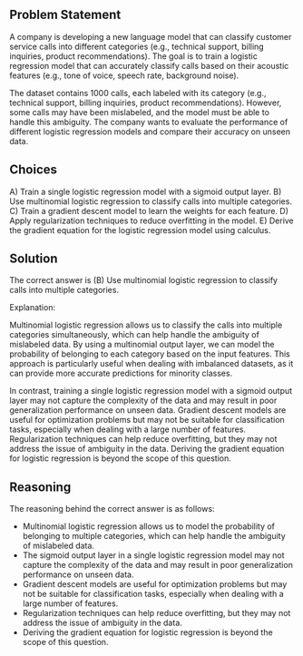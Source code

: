 ## Problem Statement
A company is developing a new language model that can classify customer service calls into different categories (e.g., technical support, billing inquiries, product recommendations). The goal is to train a logistic regression model that can accurately classify calls based on their acoustic features (e.g., tone of voice, speech rate, background noise).

The dataset contains 1000 calls, each labeled with its category (e.g., technical support, billing inquiries, product recommendations). However, some calls may have been mislabeled, and the model must be able to handle this ambiguity. The company wants to evaluate the performance of different logistic regression models and compare their accuracy on unseen data.

## Choices

A) Train a single logistic regression model with a sigmoid output layer.
B) Use multinomial logistic regression to classify calls into multiple categories.
C) Train a gradient descent model to learn the weights for each feature.
D) Apply regularization techniques to reduce overfitting in the model.
E) Derive the gradient equation for the logistic regression model using calculus.

## Solution
The correct answer is (B) Use multinomial logistic regression to classify calls into multiple categories.

Explanation:

Multinomial logistic regression allows us to classify the calls into multiple categories simultaneously, which can help handle the ambiguity of mislabeled data. By using a multinomial output layer, we can model the probability of belonging to each category based on the input features. This approach is particularly useful when dealing with imbalanced datasets, as it can provide more accurate predictions for minority classes.

In contrast, training a single logistic regression model with a sigmoid output layer may not capture the complexity of the data and may result in poor generalization performance on unseen data. Gradient descent models are useful for optimization problems but may not be suitable for classification tasks, especially when dealing with a large number of features. Regularization techniques can help reduce overfitting, but they may not address the issue of ambiguity in the data. Deriving the gradient equation for logistic regression is beyond the scope of this question.

## Reasoning
The reasoning behind the correct answer is as follows:

* Multinomial logistic regression allows us to model the probability of belonging to multiple categories, which can help handle the ambiguity of mislabeled data.
* The sigmoid output layer in a single logistic regression model may not capture the complexity of the data and may result in poor generalization performance on unseen data.
* Gradient descent models are useful for optimization problems but may not be suitable for classification tasks, especially when dealing with a large number of features.
* Regularization techniques can help reduce overfitting, but they may not address the issue of ambiguity in the data.
* Deriving the gradient equation for logistic regression is beyond the scope of this question.